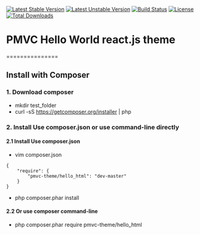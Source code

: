 [![Latest Stable Version](https://poser.pugx.org/pmvc-theme/hello_html/v/stable)](https://packagist.org/packages/pmvc-theme/hello_html) 
[![Latest Unstable Version](https://poser.pugx.org/pmvc-theme/hello_html/v/unstable)](https://packagist.org/packages/pmvc-theme/hello_html) 
[![Build Status](https://travis-ci.org/pmvc-theme/hello_html.svg?branch=master)](https://travis-ci.org/pmvc-theme/hello_html)
[![License](https://poser.pugx.org/pmvc-theme/hello_html/license)](https://packagist.org/packages/pmvc-theme/hello_html)
[![Total Downloads](https://poser.pugx.org/pmvc-theme/hello_html/downloads)](https://packagist.org/packages/pmvc-theme/hello_html) 

# PMVC Hello World react.js theme 
===============

## Install with Composer
### 1. Download composer
   * mkdir test_folder
   * curl -sS https://getcomposer.org/installer | php

### 2. Install Use composer.json or use command-line directly
#### 2.1 Install Use composer.json
   * vim composer.json
```
{
    "require": {
        "pmvc-theme/hello_html": "dev-master"
    }
}
```
   * php composer.phar install

#### 2.2 Or use composer command-line
   * php composer.phar require pmvc-theme/hello_html

